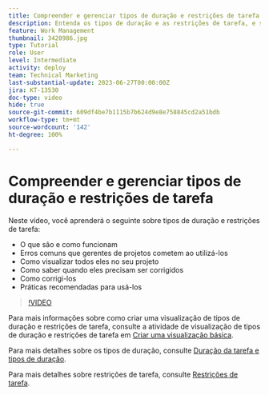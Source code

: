 ```yaml
---
title: Compreender e gerenciar tipos de duração e restrições de tarefa
description: Entenda os tipos de duração e as restrições de tarefa, e saiba como configurá-los corretamente nos seus projetos.
feature: Work Management
thumbnail: 3420986.jpg
type: Tutorial
role: User
level: Intermediate
activity: deploy
team: Technical Marketing
last-substantial-update: 2023-06-27T00:00:00Z
jira: KT-13530
doc-type: video
hide: true
source-git-commit: 609df4be7b1115b7b624d9e8e758845cd2a51bdb
workflow-type: tm+mt
source-wordcount: '142'
ht-degree: 100%

---
```


# Compreender e gerenciar tipos de duração e restrições de tarefa

Neste vídeo, você aprenderá o seguinte sobre tipos de duração e restrições de tarefa:

* O que são e como funcionam
* Erros comuns que gerentes de projetos cometem ao utilizá-los
* Como visualizar todos eles no seu projeto
* Como saber quando eles precisam ser corrigidos
* Como corrigi-los
* Práticas recomendadas para usá-los


>[!VIDEO](https://video.tv.adobe.com/v/3420986/?quality=12&learn=on)


Para mais informações sobre como criar uma visualização de tipos de duração e restrições de tarefa, consulte a atividade de visualização de tipos de duração e restrições de tarefa em [Criar uma visualização básica](https://experienceleague.adobe.com/docs/workfront-learn/tutorials-workfront/reporting/basic-reporting/create-a-basic-view.html?lang=pt-BR).

Para mais detalhes sobre os tipos de duração, consulte [Duração da tarefa e tipos de duração](https://experienceleague.adobe.com/docs/workfront/using/manage-work/tasks/task-duration-and-duration-types/task-duration-duration-type.html?lang=pt-BR).

Para mais detalhes sobre restrições de tarefa, consulte [Restrições de tarefa](https://experienceleague.adobe.com/docs/workfront/using/manage-work/tasks/task-constraints/task-constraints.html?lang=pt-BR).
